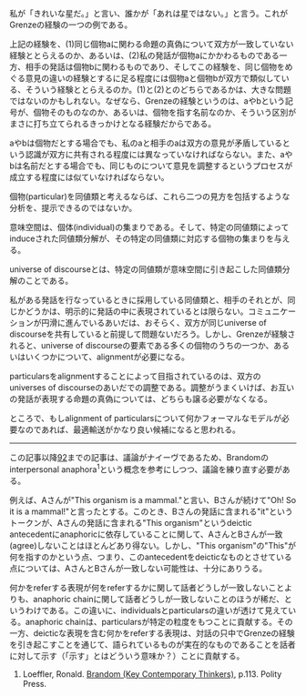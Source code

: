 私が「きれいな星だ。」と言い、誰かが「あれは星ではない。」と言う。これがGrenzeの経験の一つの例である。

上記の経験を、(1)同じ個物aに関わる命題の真偽について双方が一致していない経験ととらえるのか、あるいは、(2)私の発話が個物aにかかわるものである一方、相手の発話は個物bに関わるものであり、そしてこの経験を、同じ個物をめぐる意見の違いの経験とするに足る程度には個物aと個物bが双方で類似している、そういう経験ととらえるのか。(1)と(2)とのどちらであるかは、大きな問題ではないのかもしれない。なぜなら、Grenzeの経験というのは、aやbという記号が、個物そのものなのか、あるいは、個物を指す名前なのか、そういう区別がまさに打ち立てられるきっかけとなる経験だからである。

aやbは個物だとする場合でも、私のaと相手のaは双方の意見が矛盾しているという認識が双方に共有される程度には異なっていなければならない。また、aやbは名前だとする場合でも、同じものについて意見を調整するというプロセスが成立する程度には似ていなければならない。

個物(particular)を同値類と考えるならば、これら二つの見方を包括するような分析を、提示できるのではないか。

意味空間は、個体(individual)の集まりである。そして、特定の同値類によってinduceされた同値類分解が、その特定の同値類に対応する個物の集まりを与える。

universe of discourseとは、特定の同値類が意味空間に引き起こした同値類分解のことである。

私がある発話を行なっているときに採用している同値類と、相手のそれとが、同じかどうかは、明示的に発話の中に表現されているとは限らない。コミュニケーションが円滑に進んでいるあいだは、おそらく、双方が同じuniverse of discourseを共有していると前提して問題ないだろう。しかし、Grenzeが経験されると、universe of discourseの要素である多くの個物のうちの一つか、あるいはいくつかについて、alignmentが必要になる。

particularsをalignmentすることによって目指されているのは、双方のuniverses of discourseのあいだでの調整である。調整がうまくいけば、お互いの発話が表現する命題の真偽については、どちらも譲る必要がなくなる。

ところで、もしalignment of particularsについて何かフォーマルなモデルが必要なのであれば、最適輸送がかなり良い候補になると思われる。

----

この記事以降[92](092.md)までの記事は、議論がナイーヴであるため、Brandomのinterpersonal anaphora<sup>1</sup>という概念を参考にしつつ、議論を練り直す必要がある。

例えば、Aさんが"This organism is a mammal."と言い、Bさんが続けて"Oh! So it is a mammal!"と言ったとする。このとき、Bさんの発話に含まれる"it"というトークンが、Aさんの発話に含まれる"This organism"というdeictic antecedentにanaphoricに依存していることに関して、AさんとBさんが一致(agree)しないことはほとんどあり得ない。しかし、"This organism"の"This"が何を指すのかという点、つまり、このantecedentをdeicticなものとさせている点については、AさんとBさんが一致しない可能性は、十分にありうる。

何かをreferする表現が何をreferするかに関して話者どうしが一致しないことよりも、anaphoric chainに関して話者どうしが一致しないことのほうが稀だ、というわけである。この違いに、individualsとparticularsの違いが透けて見えている。anaphoric chainは、particularsが特定の粒度をもつことに貢献する。その一方、deicticな表現を含む何かをreferする表現は、対話の只中でGrenzeの経験を引き起こすことを通じて、語られているものが実在的なものであることを話者に対して示す（「示す」とはどういう意味か？）ことに貢献する。

1. Loeffler, Ronald. [Brandom (Key Contemporary Thinkers)](https://www.politybooks.com/bookdetail?book_slug=brandom--9780745664194), p.113. Polity Press.
